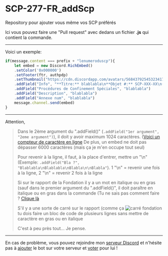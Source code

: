 # SCP-277-FR_addScp
Repository pour ajouter vous même vos SCP préférés

Ici vous pouvez faire une "Pull request" avec dedans un fichier **.js** qui contient la commande.
______________

Voici un exemple:

```js
if(message.content === prefix + "lenumeroduscp"){
	let embed = new Discord.RichEmbed()
	.setColor('0x000000')
	.setFooter(ftr, authpdp)
	.setThumbnail("https://cdn.discordapp.com/avatars/568437925453234176/7817bef4754c41be03e31f16d47802ff.png?size=2048")
	.addField("Info", "**Titre:** blablabla\n**Objet #:** SCP-XXX-XX\n(**Niveau de menace:** Couleur)\n**Classe:** blabla")
	.addField("Procédures de Confinement Spéciales", "blablabla")
	.addField("Description", "blablabla")
	.addField("Annexe num", "blablabla")
	message.channel.send(embed)
}
```
_____________

Attention,

> Dans le 2ème argument du ".addField()" (``.addField("1er argument", "2eme argument")``), il doit y avoir maximum 1024 caractères. ([Voici un compteur de caractère en ligne](https://compteurdelettres.com/)
> De plus, un embed ne doit pas dépasser 6000 caractères (mais ça je m'en occupe tout seul)
> 
> Pour revenir à la ligne, il faut, à la place d'entrer, mettre un "\n" (Exemple: ``.addField("Bla ?", "Blablabla\nBlablabla\nBlabla\n\nBlabla"``). 1 "\n" = revenir une fois à la ligne, 2 "\n" = revenir 2 fois à la ligne
> 
> Si sur le rapport de la Fondation il y a un mot en italique ou en gras (sauf dans le premier argument du ".addField()", il doit paraître en italique ou en gras dans la commande (Tu ne sais pas comment faire ? [Clique là](https://support.discordapp.com/hc/fr/articles/210298617-Bases-de-la-mise-en-forme-de-texte-Markdown-mise-en-forme-du-chat-gras-italique-soulign%C3%A9-)
> 
> S'il y a une sorte de carré sur le rapport (comme ça ![carré fondation](https://cdn.discordapp.com/attachments/505784854017736705/689833516779044931/Screenshot_20200318-145117_Chrome.jpg) tu dois faire un bloc de code de plusieurs lignes sans mettre de caractère en gras ou en italique
> 
> C'est à peu près tout... Je pense.

_____________

En cas de problème, vous pouvez rejoindre mon [serveur Discord](https://discord.gg/NyUukwA) et n'hésite pas à [ajouter](https://discordapp.com/oauth2/authorize?client_id=568437925453234176&scope=bot&permissions=8) le bot sur votre serveur et [voter](https://top.gg/bot/568437925453234176/vote) pour lui !
